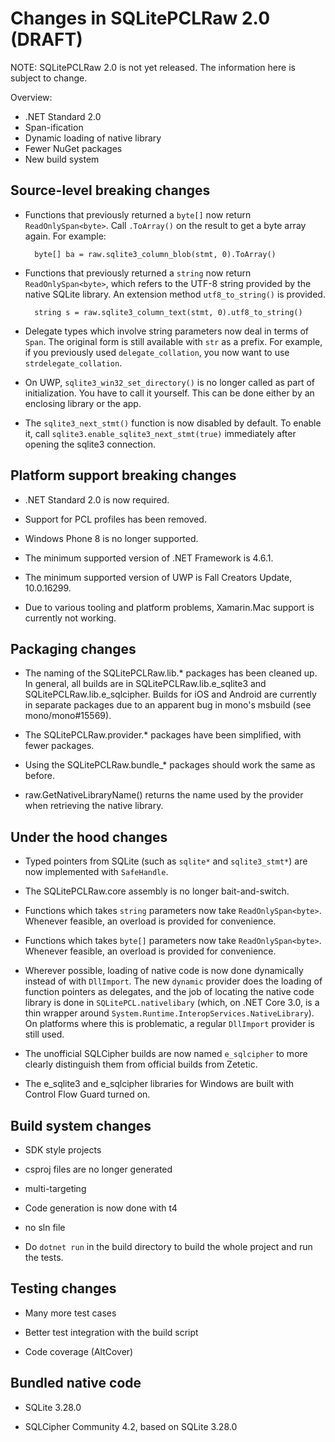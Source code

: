 
# Changes in SQLitePCLRaw 2.0 (DRAFT)

NOTE: SQLitePCLRaw 2.0 is not yet released.  The information here is subject to change.

Overview:

- .NET Standard 2.0
- Span-ification
- Dynamic loading of native library
- Fewer NuGet packages
- New build system

## Source-level breaking changes

- Functions that previously returned a `byte[]` now return
`ReadOnlySpan<byte>`.  Call `.ToArray()` on the result
to get a byte array again.  For example:

        byte[] ba = raw.sqlite3_column_blob(stmt, 0).ToArray()

- Functions that previously returned a `string` now
return `ReadOnlySpan<byte>`, which refers to the UTF-8
string provided by the native SQLite library.  An
extension method `utf8_to_string()` is provided.

        string s = raw.sqlite3_column_text(stmt, 0).utf8_to_string()

- Delegate types which involve string parameters now
deal in terms of `Span`.  The original form is still
available with `str` as a prefix.  For example, if you
previously used `delegate_collation`, you now want to use
`strdelegate_collation`.

- On UWP, `sqlite3_win32_set_directory()` is no longer
called as part of initialization.  You have to call it yourself.
This can be done either by an enclosing library or the app.

- The `sqlite3_next_stmt()` function is now disabled by default.
To enable it, call `sqlite3.enable_sqlite3_next_stmt(true)` immediately after opening the sqlite3 connection.

## Platform support breaking changes

- .NET Standard 2.0 is now required.

- Support for PCL profiles has been removed.

- Windows Phone 8 is no longer supported.

- The minimum supported version of .NET Framework is 4.6.1.

- The minimum supported version of UWP is Fall Creators Update, 10.0.16299.
 
- Due to various tooling and platform problems, Xamarin.Mac support is currently not working.

## Packaging changes

- The naming of the SQLitePCLRaw.lib.* packages has been
cleaned up.  In general, all builds are in SQLitePCLRaw.lib.e_sqlite3 and SQLitePCLRaw.lib.e_sqlcipher.
Builds for iOS and Android are currently in separate packages
due to an apparent bug in mono's msbuild (see mono/mono#15569).

- The SQLitePCLRaw.provider.* packages have been simplified,
with fewer packages.

- Using the SQLitePCLRaw.bundle_* packages should work the same
as before.

- raw.GetNativeLibraryName() returns the name used by the
provider when retrieving the native library.

## Under the hood changes

- Typed pointers from SQLite (such as `sqlite*` and `sqlite3_stmt*`) are now implemented with `SafeHandle`.

- The SQLitePCLRaw.core assembly is no longer bait-and-switch.

- Functions which takes `string` parameters now take `ReadOnlySpan<byte>`.
Whenever feasible, an overload is provided for convenience.

- Functions which takes `byte[]` parameters now take `ReadOnlySpan<byte>`.
Whenever feasible, an overload is provided for convenience.

- Wherever possible, loading of native code is now done
dynamically instead of with `DllImport`.  The new `dynamic` provider
does the loading of function pointers as delegates, and the job of locating 
the native code library is done in `SQLitePCL.nativelibary` (which,
on .NET Core 3.0, is a thin wrapper around `System.Runtime.InteropServices.NativeLibrary`).
On platforms where this is problematic, a regular `DllImport` provider is
still used.

- The unofficial SQLCipher builds are now named `e_sqlcipher` to
more clearly distinguish them from official builds from Zetetic.

- The e_sqlite3 and e_sqlcipher libraries for Windows are built with Control Flow Guard turned on.

## Build system changes

- SDK style projects

- csproj files are no longer generated

- multi-targeting

- Code generation is now done with t4

- no sln file

- Do `dotnet run` in the build directory to build the whole project and run the tests.

## Testing changes

- Many more test cases

- Better test integration with the build script

- Code coverage (AltCover)

## Bundled native code

- SQLite 3.28.0

- SQLCipher Community 4.2, based on SQLite 3.28.0


